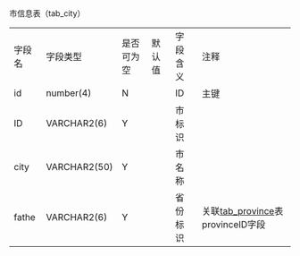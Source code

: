 <table align = "left">
    <tr>市信息表（tab_city）</tr>
    <tr>
      <td>字段名</td><td>字段类型</td><td>是否可为空</td><td>默认值</td><td>字段含义</td><td>注释</td>
    </tr>
    <tr>
        <td>id</td><td>number(4)</td><td>N</td><td></td><td>ID</td><td>主键</td>
    </tr>
    <tr>
        <td>ID</td><td>VARCHAR2(6)</td><td>Y</td><td></td><td>市标识</td><td></td>
    </tr>
    <tr>
        <td>city</td><td>VARCHAR2(50)</td><td>Y</td><td></td><td>市名称</td><td></td>
    </tr>
    <tr>
        <td>fathe</td><td>VARCHAR2(6)</td><td>Y</td><td></td><td>省份标识</td><td>关联<a href="https://github.com/Rain120/webServinces/blob/master/com/SQL/tab_province.md" target="_blank">tab_province</a>表provinceID字段</td>
    </tr>
</table>

